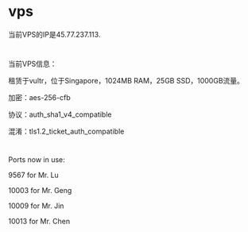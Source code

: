 # vps
当前VPS的IP是45.77.237.113.
# 
当前VPS信息：

租赁于vultr，位于Singapore，1024MB RAM，25GB SSD，1000GB流量。

加密：aes-256-cfb

协议：auth_sha1_v4_compatible

混淆：tls1.2_ticket_auth_compatible
#
Ports now in use:
 

9567	for Mr. Lu

10003	for Mr. Geng

10009	for Mr. Jin

10013	for Mr. Chen
